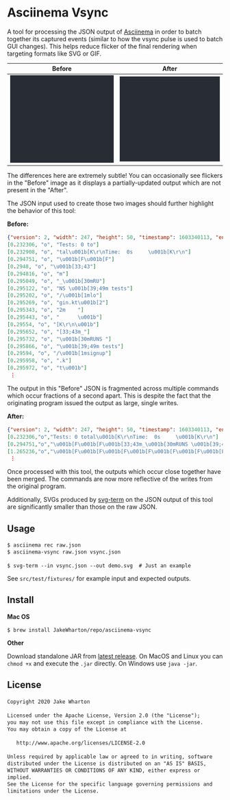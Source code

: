 # Asciinema Vsync

A tool for processing the JSON output of [Asciinema](https://asciinema.org/) in order to batch
together its captured events (similar to how the vsync pulse is used to batch GUI changes).
This helps reduce flicker of the final rendering when targeting formats like SVG or GIF.

|Before|After|
|------|-----|
|<img src="src/test/fixtures/jest/input.svg">|<img src="src/test/fixtures/jest/output.svg">|

The differences here are extremely subtle! You can occasionally see flickers in the "Before"
image as it displays a partially-updated output which are not present in the "After".

The JSON input used to create those two images should further highlight the behavior of this tool:

**Before:**
```json
{"version": 2, "width": 247, "height": 50, "timestamp": 1603340113, "env": {"SHELL": "/usr/local/bin/bash", "TERM": "xterm-256color"}}
[0.232306, "o", "Tests: 0 to"]
[0.232908, "o", "tal\u001b[K\r\nTime:  0s     \u001b[K\r\n"]
[0.294751, "o", "\u001b[F\u001b[F"]
[0.2948, "o", "\u001b[33;43"]
[0.294816, "o", "m"]
[0.295049, "o", "_\u001b[30mRU"]
[0.295122, "o", "NS \u001b[39;49m tests"]
[0.295202, "o", "/\u001b[1mlo"]
[0.295269, "o", "gin.kt\u001b[2"]
[0.295343, "o", "2m    "]
[0.295443, "o", "      \u001b"]
[0.29554, "o", "[K\r\n\u001b"]
[0.295652, "o", "[33;43m_"]
[0.295732, "o", "\u001b[30mRUNS "]
[0.295866, "o", "\u001b[39;49m tests"]
[0.29594, "o", "/\u001b[1msignup"]
[0.295958, "o", ".k"]
[0.295972, "o", "t\u001b"]
 ⋮
```

The output in this "Before" JSON is fragmented across multiple commands which occur
fractions of a second apart. This is despite the fact that the originating program issued the
output as large, single writes.

**After:**
```json
{"version": 2, "width": 247, "height": 50, "timestamp": 1603340113, "env": {"SHELL": "/usr/local/bin/bash", "TERM": "xterm-256color"}}
[0.232306,"o","Tests: 0 total\u001b[K\r\nTime:  0s     \u001b[K\r\n"]
[0.294751,"o","\u001b[F\u001b[F\u001b[33;43m_\u001b[30mRUNS \u001b[39;49m tests/\u001b[1mlogin.kt\u001b[22m          \u001b[K\r\n\u001b[33;43m_\u001b[30mRUNS \u001b[39;49m tests/\u001b[1msignup.kt\u001b[22m         \u001b[K\r\n\u001b[33;43m_\u001b[30mRUNS \u001b[39;49m tests/\u001b[1mforgot-password.kt\u001b[22m\u001b[K\r\n\u001b[33;43m_\u001b[30mRUNS \u001b[39;49m tests/\u001b[1mreset-password.kt\u001b[22m \u001b[K\r\n                               \u001b[K\r\nTests: 4 total                 \u001b[K\r\nTime:  0s                      \u001b[K\r\n"]
[1.265236,"o","\u001b[F\u001b[F\u001b[F\u001b[F\u001b[F\u001b[F\u001b[F\u001b[33;43m_\u001b[30mRUNS \u001b[39;49m tests/\u001b[1mlogin.kt\u001b[22m          \u001b[K\r\n\u001b[33;43m_\u001b[30mRUNS \u001b[39;49m tests/\u001b[1msignup.kt\u001b[22m         \u001b[K\r\n\u001b[33;43m_\u001b[30mRUNS \u001b[39;49m tests/\u001b[1mforgot-password.kt\u001b[22m\u001b[K\r\n\u001b[33;43m_\u001b[30mRUNS \u001b[39;49m tests/\u001b[1mreset-password.kt\u001b[22m \u001b[K\r\n                               \u001b[K\r\nTests: 4 total                 \u001b[K\r\nTime:  1s                      \u001b[K\r\n"]
 ⋮
```

Once processed with this tool, the outputs which occur close together have been merged. The
commands are now more reflective of the writes from the original program.

Additionally, SVGs produced by [svg-term](https://github.com/marionebl/svg-term-cli) on the JSON
output of this tool are significantly smaller than those on the raw JSON.


## Usage

```
$ asciinema rec raw.json
$ asciinema-vsync raw.json vsync.json

$ svg-term --in vsync.json --out demo.svg  # Just an example
```

See `src/test/fixtures/` for example input and expected outputs.

## Install

**Mac OS**

```
$ brew install JakeWharton/repo/asciinema-vsync
```

**Other**

Download standalone JAR from
[latest release](https://github.com/JakeWharton/asciinema-vsync/releases/latest).
On MacOS and Linux you can `chmod +x` and execute the `.jar` directly.
On Windows use `java -jar`.


## License

    Copyright 2020 Jake Wharton

    Licensed under the Apache License, Version 2.0 (the "License");
    you may not use this file except in compliance with the License.
    You may obtain a copy of the License at

       http://www.apache.org/licenses/LICENSE-2.0

    Unless required by applicable law or agreed to in writing, software
    distributed under the License is distributed on an "AS IS" BASIS,
    WITHOUT WARRANTIES OR CONDITIONS OF ANY KIND, either express or implied.
    See the License for the specific language governing permissions and
    limitations under the License.

